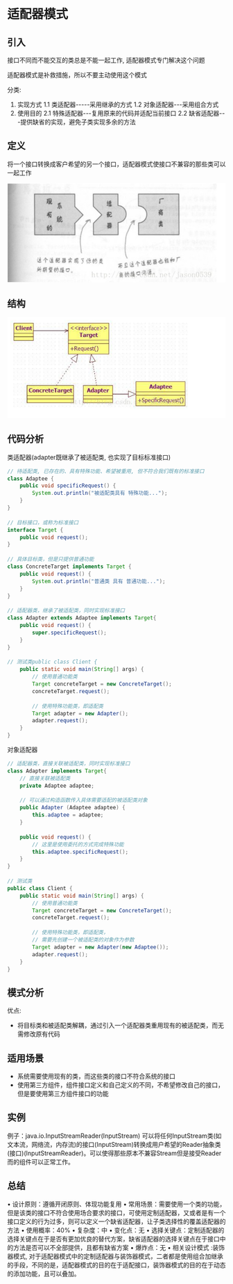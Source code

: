 # 适配器模式

## 引入

接口不同而不能交互的类总是不能一起工作, 适配器模式专门解决这个问题

适配器模式是补救措施，所以不要主动使用这个模式

分类:

1. 实现方式
	1.1 类适配器-----采用继承的方式
	1.2 对象适配器---采用组合方式
2. 使用目的
	2.1 特殊适配器---复用原来的代码并适配当前接口
	2.2 缺省适配器---提供缺省的实现，避免子类实现多余的方法


## 定义

将一个接口转换成客户希望的另一个接口，适配器模式使接口不兼容的那些类可以一起工作

![](../assets/adapter.png)


## 结构

![](../assets/pic19.png)

## 代码分析

类适配器(adapter既继承了被适配类, 也实现了目标标准接口)

```java
// 待适配类, 已存在的、具有特殊功能、希望被重用, 但不符合我们既有的标准接口
class Adaptee {
	public void specificRequest() {
		System.out.println("被适配类具有 特殊功能...");
	}
}

// 目标接口，或称为标准接口
interface Target {
	public void request();
}

// 具体目标类，但是只提供普通功能
class ConcreteTarget implements Target {
	public void request() {
		System.out.println("普通类 具有 普通功能...");
	}
}
 
// 适配器类，继承了被适配类，同时实现标准接口
class Adapter extends Adaptee implements Target{
	public void request() {
		super.specificRequest();
	}
}
 
// 测试类public class Client {
	public static void main(String[] args) {
		// 使用普通功能类
		Target concreteTarget = new ConcreteTarget();
		concreteTarget.request();
		
		// 使用特殊功能类，即适配类
		Target adapter = new Adapter();
		adapter.request();
	}
}
```

对象适配器

```java
// 适配器类，直接关联被适配类，同时实现标准接口
class Adapter implements Target{
	// 直接关联被适配类
	private Adaptee adaptee;
	
	// 可以通过构造函数传入具体需要适配的被适配类对象
	public Adapter (Adaptee adaptee) {
		this.adaptee = adaptee;
	}
	
	public void request() {
		// 这里是使用委托的方式完成特殊功能
		this.adaptee.specificRequest();
	}
}

// 测试类
public class Client {
	public static void main(String[] args) {
		// 使用普通功能类
		Target concreteTarget = new ConcreteTarget();
		concreteTarget.request();
		
		// 使用特殊功能类，即适配类，
		// 需要先创建一个被适配类的对象作为参数
		Target adapter = new Adapter(new Adaptee());
		adapter.request();
	}
}
```


## 模式分析

优点:

*   将目标类和被适配类解耦，通过引入一个适配器类重用现有的被适配类，而无需修改原有代码

## 适用场景

*   系统需要使用现有的类，而这些类的接口不符合系统的接口
*   使用第三方组件，组件接口定义和自己定义的不同，不希望修改自己的接口，但是要使用第三方组件接口的功能

## 实例

例子：java.io.InputStreamReader(InputStream) 
可以将任何InputStream类(如文本流，网络流，内存流)的接口(InputStream)转换成用户希望的Reader抽象类(接口)(InputStreamReader)。可以使得那些原本不兼容Stream但是接受Reader而的组件可以正常工作。

## 总结

•	设计原则：遵循开闭原则、体现功能复用 
•	常用场景：需要使用一个类的功能，但是该类的接口不符合使用场合要求的接口，可使用定制适配器，又或者是有一个接口定义的行为过多，则可以定义一个缺省适配器，让子类选择性的覆盖适配器的方法 
•	使用概率：40% 
•	复杂度：中 
•	变化点：无 
•	选择关键点：定制适配器的选择关键点在于是否有更加优良的替代方案，缺省适配器的选择关键点在于接口中的方法是否可以不全部提供，且都有缺省方案 
•	爆炸点：无 
•	相关设计模式 :装饰器模式, 对于适配器模式中的定制适配器与装饰器模式，二者都是使用组合加继承的手段，不同的是，适配器模式的目的在于适配接口，装饰器模式的目的在于动态的添加功能，且可以叠加。 
